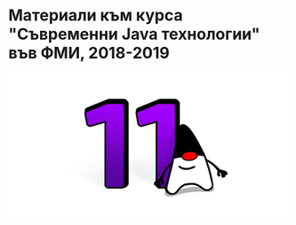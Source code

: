 # Материали към курса "Съвременни Java технологии" във ФМИ, 2018-2019

![Java 11](images/java-logo.png?raw=true)
